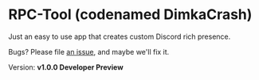 # RPC-Tool (codenamed DimkaCrash)
Just an easy to use app that creates custom Discord rich presence.

Bugs? Please file [an issue](https://github.com/MicroPizdec/RPC-Tool/issues/new), and maybe we'll fix it.

Version: **v1.0.0 Developer Preview**
